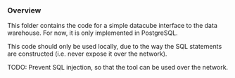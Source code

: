 ### Overview

This folder contains the code for a simple datacube interface to the data warehouse. For now, it is only implemented in PostgreSQL.



This code should only be used locally, due to the way the SQL statements are constructed (i.e. never expose it over the network).

TODO: Prevent SQL injection, so that the tool can be used over the network.
